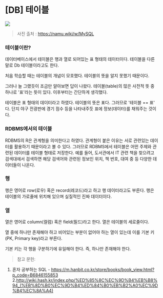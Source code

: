 # [DB] 테이블

![](https://velog.velcdn.com/images/chrios99/post/cf4173c2-1e5e-427a-8348-0d9cdbba4870/image.png)


> 사진 출처 : https://namu.wiki/w/MySQL

### 테이블이란?
데이터베이스에서 테이블은 행과 열로 되어있는 표 형태의  데이터이다. 테이블을 다른 말로 Db 테이블이라고도 한다.

처음 학습할 때는 테이블의 개념이 모호했다. 테이블의 뜻을 알지 못했기 때문이다.

그러나 늘 그랬듯이 조금만 알아보면 답이 나왔다. 테이블(table)의 많은 사전적 뜻 중 하나로 '표'라는 뜻이 있다. 이후부터는 간단하게 생각했다.

테이블은 표 형태의 데이터라고 하였다. 테이블의 뜻은 표다. 그러므로 '테이블 == 표' 다. 단지 야구 전광판에 경기 점수 등을 나타내주듯 표에 정보(데이터)를 채워주는 것이다.

### RDBMS에서의 테이블
RDBMS의 R은 관계형을 의미한다고 하였다. 관계형이 붙은 이유는 서로 관련있는 데이터를 활용하기 때문이라고 볼 수 있다. 그러므로 RDBMS에서 테이블은 어떤 주제와 관련된 데이터를 테이블 형태로 저장한다. 예를 들어, 도서관에서 IT 관련 책을 찾으려고 검색대에서 검색하면 해당 검색어와 관련된 정보인 위치, 책 번호, 대여 중 등 다양한 데이터들이 나온다.

### 행
행은 영어로 row(로우) 혹은 record(레코드)라고 하고 행 데이터라고도 부른다. 행은 테이블의 가로줄에 위치해 있으며 실질적인 진짜 데이터이다.


### 열
열은 영어로 column(컬럼) 혹은 field(필드)라고 한다. 열은 테이블의 세로줄이다.

열 중에 하나만 존재해야 하고 비어있는 부분이 없어야 하는 열이 있는데 이를 기본 키(PK, Primary key)라고 부른다.

기본 키는 각 행을 구분하기에 유일해야 한다. 즉, 하나만 존재해야 한다.

> 참고 문헌:
1. 혼자 공부하는 SQL - https://m.hanbit.co.kr/store/books/book_view.html?p_code=B6846155853
   2.http://wiki.hash.kr/index.php/%ED%85%8C%EC%9D%B4%EB%B8%94_(%EB%8D%B0%EC%9D%B4%ED%84%B0%EB%B2%A0%EC%9D%B4%EC%8A%A4)